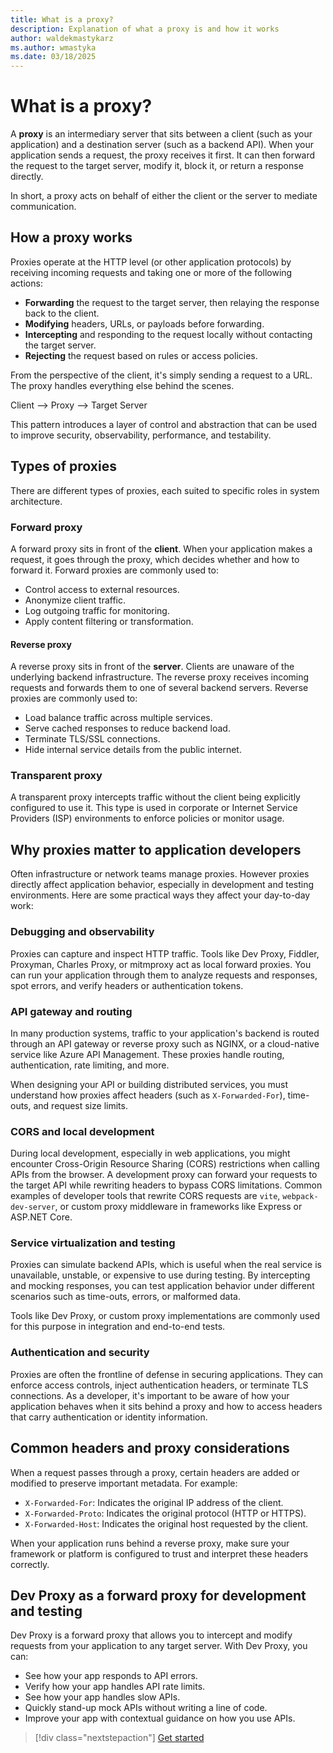 ```yaml
---
title: What is a proxy?
description: Explanation of what a proxy is and how it works
author: waldekmastykarz
ms.author: wmastyka
ms.date: 03/18/2025
---
```


# What is a proxy?

A **proxy** is an intermediary server that sits between a client (such as your application) and a destination server (such as a backend API). When your application sends a request, the proxy receives it first. It can then forward the request to the target server, modify it, block it, or return a response directly.

In short, a proxy acts on behalf of either the client or the server to mediate communication.

## How a proxy works

Proxies operate at the HTTP level (or other application protocols) by receiving incoming requests and taking one or more of the following actions:

- **Forwarding** the request to the target server, then relaying the response back to the client.
- **Modifying** headers, URLs, or payloads before forwarding.
- **Intercepting** and responding to the request locally without contacting the target server.
- **Rejecting** the request based on rules or access policies.

From the perspective of the client, it's simply sending a request to a URL. The proxy handles everything else behind the scenes.

Client --> Proxy --> Target Server

This pattern introduces a layer of control and abstraction that can be used to improve security, observability, performance, and testability.

## Types of proxies

There are different types of proxies, each suited to specific roles in system architecture.

### Forward proxy

A forward proxy sits in front of the **client**. When your application makes a request, it goes through the proxy, which decides whether and how to forward it. Forward proxies are commonly used to:

- Control access to external resources.
- Anonymize client traffic.
- Log outgoing traffic for monitoring.
- Apply content filtering or transformation.

#### Reverse proxy

A reverse proxy sits in front of the **server**. Clients are unaware of the underlying backend infrastructure. The reverse proxy receives incoming requests and forwards them to one of several backend servers. Reverse proxies are commonly used to:

- Load balance traffic across multiple services.
- Serve cached responses to reduce backend load.
- Terminate TLS/SSL connections.
- Hide internal service details from the public internet.

### Transparent proxy

A transparent proxy intercepts traffic without the client being explicitly configured to use it. This type is used in corporate or Internet Service Providers (ISP) environments to enforce policies or monitor usage.

## Why proxies matter to application developers

Often infrastructure or network teams manage proxies. However proxies directly affect application behavior, especially in development and testing environments. Here are some practical ways they affect your day-to-day work:

### Debugging and observability

Proxies can capture and inspect HTTP traffic. Tools like Dev Proxy, Fiddler, Proxyman, Charles Proxy, or mitmproxy act as local forward proxies. You can run your application through them to analyze requests and responses, spot errors, and verify headers or authentication tokens.

### API gateway and routing

In many production systems, traffic to your application's backend is routed through an API gateway or reverse proxy such as NGINX, or a cloud-native service like Azure API Management. These proxies handle routing, authentication, rate limiting, and more.

When designing your API or building distributed services, you must understand how proxies affect headers (such as `X-Forwarded-For`), time-outs, and request size limits.

### CORS and local development

During local development, especially in web applications, you might encounter Cross-Origin Resource Sharing (CORS) restrictions when calling APIs from the browser. A development proxy can forward your requests to the target API while rewriting headers to bypass CORS limitations. Common examples of developer tools that rewrite CORS requests are `vite`, `webpack-dev-server`, or custom proxy middleware in frameworks like Express or ASP.NET Core.

### Service virtualization and testing

Proxies can simulate backend APIs, which is useful when the real service is unavailable, unstable, or expensive to use during testing. By intercepting and mocking responses, you can test application behavior under different scenarios such as time-outs, errors, or malformed data.

Tools like Dev Proxy, or custom proxy implementations are commonly used for this purpose in integration and end-to-end tests.

### Authentication and security

Proxies are often the frontline of defense in securing applications. They can enforce access controls, inject authentication headers, or terminate TLS connections. As a developer, it's important to be aware of how your application behaves when it sits behind a proxy and how to access headers that carry authentication or identity information.

## Common headers and proxy considerations

When a request passes through a proxy, certain headers are added or modified to preserve important metadata. For example:

- `X-Forwarded-For`: Indicates the original IP address of the client.
- `X-Forwarded-Proto`: Indicates the original protocol (HTTP or HTTPS).
- `X-Forwarded-Host`: Indicates the original host requested by the client.

When your application runs behind a reverse proxy, make sure your framework or platform is configured to trust and interpret these headers correctly.

## Dev Proxy as a forward proxy for development and testing

Dev Proxy is a forward proxy that allows you to intercept and modify requests from your application to any target server. With Dev Proxy, you can:

- See how your app responds to API errors.
- Verify how your app handles API rate limits.
- See how your app handles slow APIs.
- Quickly stand-up mock APIs without writing a line of code.
- Improve your app with contextual guidance on how you use APIs.

> [!div class="nextstepaction"]
> [Get started](../get-started/set-up.md)
